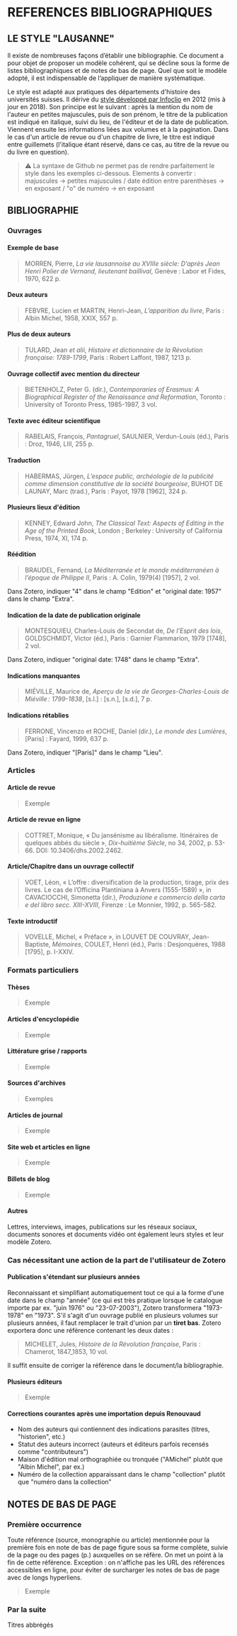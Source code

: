 # REFERENCES BIBLIOGRAPHIQUES
## LE STYLE "LAUSANNE"

Il existe de nombreuses façons d’établir une bibliographie. Ce document a pour objet de proposer un modèle cohérent, qui se décline sous la forme de listes bibliographiques et de notes de bas de page. Quel que soit le modèle adopté, il est indispensable de l’appliquer de manière systématique. 

Le style est adapté aux pratiques des départements d'histoire des universités suisses. Il dérive du [style développé par Infoclio](https://www.infoclio.ch/fr/style-de-citation-infoclioch-instructions-pour-zotero) en 2012 (mis à jour en 2018). Son principe est le suivant : après la mention du nom de l'auteur en petites majuscules, puis de son prénom, le titre de la publication est indiqué en italique, suivi du lieu, de l'éditeur et de la date de publication. Viennent ensuite les informations liées aux volumes et à la pagination. Dans le cas d'un article de revue ou d'un chapitre de livre, le titre est indiqué entre guillemets (l'italique étant réservé, dans ce cas, au titre de la revue ou du livre en question).

> :warning: La syntaxe de Github ne permet pas de rendre parfaitement le style dans les exemples ci-dessous. Elements à convertir : majuscules -> petites majuscules / date édition entre parenthèses -> en exposant / "o" de numéro -> en exposant

## BIBLIOGRAPHIE

### Ouvrages

#### Exemple de base
> MORREN, Pierre, *La vie lausannoise au XVIIIe siècle: D’après Jean Henri Polier de Vernand, lieutenant baillival*, Genève : Labor et Fides, 1970, 622 p.
#### Deux auteurs
> FEBVRE, Lucien et MARTIN, Henri-Jean, *L’apparition du livre*, Paris : Albin Michel, 1958, XXIX, 557 p.
#### Plus de deux auteurs
> TULARD, Jean *et alii*, *Histoire et dictionnaire de la Révolution française: 1789-1799*, Paris : Robert Laffont, 1987, 1213 p.
#### Ouvrage collectif avec mention du directeur
> BIETENHOLZ, Peter G. (dir.), *Contemporaries of Erasmus: A Biographical Register of the Renaissance and Reformation*, Toronto : University of Toronto Press, 1985-1987, 3 vol.
#### Texte avec éditeur scientifique
> RABELAIS, François, *Pantagruel*, SAULNIER, Verdun-Louis (éd.), Paris : Droz, 1946, LIII, 255 p.
#### Traduction
> HABERMAS, Jürgen, *L’espace public, archéologie de la publicité comme dimension constitutive de la société bourgeoise*, BUHOT DE LAUNAY, Marc (trad.), Paris : Payot, 1978 [1962], 324 p.
#### Plusieurs lieux d'édition
> KENNEY, Edward John, *The Classical Text: Aspects of Editing in the Age of the Printed Book*, London ; Berkeley : University of California Press, 1974, XI, 174 p.
#### Réédition
> BRAUDEL, Fernand, *La Méditerranée et le monde méditerranéen à l’époque de Philippe II*, Paris : A. Colin, 1979(4) [1957], 2 vol.

Dans Zotero, indiquer "4" dans le champ "Edition" et "original date: 1957" dans le champ "Extra".
#### Indication de la date de publication originale
> MONTESQUIEU, Charles-Louis de Secondat de, *De l’Esprit des lois*, GOLDSCHMIDT, Victor (éd.), Paris : Garnier Flammarion, 1979 [1748], 2 vol.

Dans Zotero, indiquer "original date: 1748" dans le champ "Extra".
#### Indications manquantes
> MIÉVILLE, Maurice de, *Aperçu de la vie de Georges-Charles-Louis de Miéville : 1799-1838*, [s.l.] : [s.n.], [s.d.], 7 p.
#### Indications rétablies
> FERRONE, Vincenzo et ROCHE, Daniel (dir.), *Le monde des Lumières*, [Paris] : Fayard, 1999, 637 p.

Dans Zotero, indiquer "[Paris]" dans le champ "Lieu".

### Articles

#### Article de revue
> Exemple 

#### Article de revue en ligne
> COTTRET, Monique, « Du jansénisme au libéralisme. Itinéraires de quelques abbés du siècle », *Dix-huitième Siècle*, no 34, 2002, p. 53-66. DOI: 10.3406/dhs.2002.2462.

#### Article/Chapitre dans un ouvrage collectif
> VOET, Léon, « L’offre : diversification de la production, tirage, prix des livres. Le cas de l’Officina Plantiniana à Anvers (1555-1589) », in CAVACIOCCHI, Simonetta (dir.), *Produzione e commercio della carta e del libro secc. XIII-XVIII*, Firenze : Le Monnier, 1992, p. 565-582.

#### Texte introductif
> VOVELLE, Michel, « Préface », in LOUVET DE COUVRAY, Jean-Baptiste, *Mémoires*, COULET, Henri (éd.), Paris : Desjonquères, 1988 [1795], p. I-XXIV.

### Formats particuliers

#### Thèses
> Exemple

#### Articles d'encyclopédie
> Exemple

#### Littérature grise / rapports
> Exemple

#### Sources d'archives
> Exemples

#### Articles de journal
> Exemple

#### Site web et articles en ligne
> Exemple

#### Billets de blog
> Exemple

#### Autres
Lettres, interviews, images, publications sur les réseaux sociaux, documents sonores et documents vidéo ont également leurs styles et leur modèle Zotero.

### Cas nécessitant une action de la part de l'utilisateur de Zotero

#### Publication s'étendant sur plusieurs années
Reconnaissant et simplifiant automatiquement tout ce qui a la forme d'une date dans le champ "année" (ce qui est très pratique lorsque le catalogue importe par ex. "juin 1976" ou "23-07-2003"), Zotero transformera "1973-1978" en "1973". S'il s'agit d'un ouvrage publié en plusieurs volumes sur plusieurs années, il faut remplacer le trait d'union par un **tiret bas**. Zotero exportera donc une référence contenant les deux dates :
> MICHELET, Jules, *Histoire de la Révolution française*, Paris : Chamerot, 1847_1853, 10 vol.

Il suffit ensuite de corriger la référence dans le document/la bibliographie.

#### Plusieurs éditeurs
> Exemple 

#### Corrections courantes après une importation depuis Renouvaud
* Nom des auteurs qui contiennent des indications parasites (titres, "historien", etc.)
* Statut des auteurs incorrect (auteurs et éditeurs parfois recensés comme "contributeurs")
* Maison d'édition mal orthographiée ou tronquée ("AMichel" plutôt que "Albin Michel", par ex.)
* Numéro de la collection apparaissant dans le champ "collection" plutôt que "numéro dans la collection"

## NOTES DE BAS DE PAGE

### Première occurrence
Toute référence (source, monographie ou article) mentionnée pour la première fois en note de bas de page figure sous sa forme complète, suivie de la page ou des pages (p.) auxquelles on se réfère. On met un point à la fin de cette référence.
Exception : on n'affiche pas les URL des références accessibles en ligne, pour éviter de surcharger les notes de bas de page avec de longs hyperliens.

> Exemple 

### Par la suite
Titres abbrégés 
